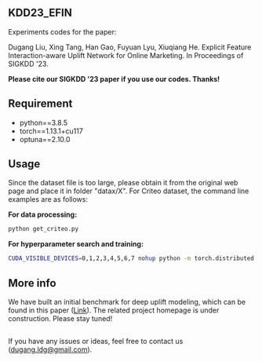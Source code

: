## KDD23_EFIN

Experiments codes for the paper:

Dugang Liu, Xing Tang, Han Gao, Fuyuan Lyu, Xiuqiang He. Explicit Feature Interaction-aware Uplift Network for Online Marketing. In Proceedings of SIGKDD '23.

**Please cite our SIGKDD '23 paper if you use our codes. Thanks!**


## Requirement

- python==3.8.5
- torch==1.13.1+cu117
- optuna==2.10.0


## Usage

Since the dataset file is too large, please obtain it from the original web page and place it in folder "datax/X". For Criteo dataset, the command line examples are as follows:

**For data processing:**

```bash
python get_criteo.py
```

**For hyperparameter search and training:**

```bash
CUDA_VISIBLE_DEVICES=0,1,2,3,4,5,6,7 nohup python -m torch.distributed.launch --nproc_per_node=8 tune_efin.py > tune_efin 2>&1 &
```

## More info
We have built an initial benchmark for deep uplift modeling, which can be found in this paper ([Link](https://arxiv.org/pdf/2406.00335)). The related project homepage is under construction. Please stay tuned!

## 
If you have any issues or ideas, feel free to contact us ([dugang.ldg@gmail.com](mailto:dugang.ldg@gmail.com)).
